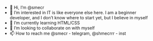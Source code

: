 - 👋 Hi, I’m @smecr
- 👀 I’m interested in IT is like everyone else here. I am a beginner developer, and I don’t know where to start yet, but I believe in myself
- 🌱 I’m currently learning HTML/CSS
- 💞️ I’m looking to collaborate on with myself
- 📫 How to reach me @smecr - telegram, @shmecrrr - inst

<!---
smecr/smecr is a ✨ special ✨ repository because its `README.md` (this file) appears on your GitHub profile.
You can click the Preview link to take a look at your changes.
--->
